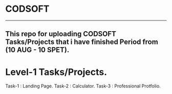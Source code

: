 # CODSOFT
---------------------------------------
This repo for uploading CODSOFT Tasks/Projects that i have finished
Period from (10 AUG - 10 SPET).
--------------------------------------
# Level-1 Tasks/Projects.
Task-1 : Landing Page.
Task-2 : Calculator.
Task-3 : Professional Protfolio.
